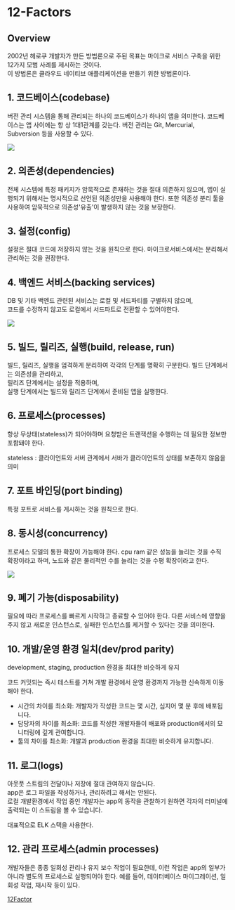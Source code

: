 # 12-Factors

## Overview
2002년 헤로쿠 개발자가 만든 방법론으로 주된 목표는 마이크로 서비스 구축을 위한 12가지 모범 사례를 제시하는 것이다.  
이 방법론은 클라우드 네이티브 애플리케이션을 만들기 위한 방법론이다.

## 1. 코드베이스(codebase)
버전 관리 시스템을 통해 관리되는 하나의 코드베이스가 하나의 앱을 의미한다.
코드베이스는 앱 사이에는 항 상 1대1관계를 갖는다.
버전 관리는 Git, Mercurial, Subversion 등을 사용할 수 있다.

![](https://12factor.net/images/codebase-deploys.png)


## 2. 의존성(dependencies)
전체 시스템에 특정 패키지가 암묵적으로 존재하는 것을 절대 의존하지 않으며,
앱이 실행되기 위해서는 명시적으로 선언된 의존성만을 사용해야 한다.
또한 의존성 분리 툴을 사용하여 암묵적으로 의존성'유출'이 발생하지 않는 것을 보장한다.

## 3. 설정(config)
설정은 절대 코드에 저장하지 않는 것을 원칙으로 한다.
마이크로서비스에서는 분리해서 관리하는 것을 권장한다.

## 4. 백엔드 서비스(backing services)
DB 및 기타 백엔드 관련된 서비스는 로컬 및 서드파티를 구별하지 않으며,  
코드를 수정하지 않고도 로컬에서 서드파트로 전환할 수 있어야한다.

![](https://12factor.net/images/attached-resources.png)

## 5. 빌드, 릴리즈, 실행(build, release, run)
빌드, 릴리즈, 실행을 엄격하게 분리하여 각각의 단계를 명확히 구분한다.
빌드 단계에서는 의존성을 관리하고,  
릴리즈 단계에서는 설정을 적용하며,  
실행 단계에서는 빌드와 릴리즈 단계에서 준비된 앱을 실행한다.
[](https://12factor.net/images/release.png)

## 6. 프로세스(processes)
항상 무상태(stateless)가 되어야하며 요청받은 트랜잭션을 수행하는 데 필요한 정보만 포함돼야 한다.

<tip>stateless : 클라이언트와 서버 관계에서 서바가 클라이언트의 상태를 보존하지 않음을 의미
</tip>

## 7. 포트 바인딩(port binding)
특정 포트로 서비스를 게시하는 것을 원칙으로 한다.

## 8. 동시성(concurrency)
프로세스 모델의 통한 확장이 가능해야 한다.
cpu ram 같은 성능을 늘리는 것을 수직 확장이라고 하며,
노드와 같은 물리적인 수를 늘리는 것을 수평 확장이라고 한다.

![](https://12factor.net/images/process-types.png)

## 9. 폐기 가능(disposability)
필요에 따라 프로세스를 빠르게 시작하고 종료할 수 있어야 한다.
다른 서비스에 영향을 주지 않고 새로운 인스턴스로, 실패한 인스턴스를 제거할 수 있다는 것을 의미한다.


## 10. 개발/운영 환경 일치(dev/prod parity)
development, staging, production 환경을 최대한 비슷하게 유지

코드 커밋되는 즉시 테스트를 거쳐 개발 환경에서 운영 환경까지 가능한 신속하게 이동해야 한다.

- 시간의 차이를 최소화: 개발자가 작성한 코드는 몇 시간, 심지어 몇 분 후에 배포됩니다.
- 담당자의 차이를 최소화: 코드를 작성한 개발자들이 배포와 production에서의 모니터링에 깊게 관여합니다.
- 툴의 차이를 최소화: 개발과 production 환경을 최대한 비슷하게 유지합니다.


## 11. 로그(logs)
아웃풋 스트림의 전달이나 저장에 절대 관여하지 않습니다.  
app은 로그 파일을 작성하거나, 관리하려고 해서는 안된다.  
로컬 개발환경에서 작업 중인 개발자는 app의 동작을 관찰하기 원하면 각자의 터미널에 출력되는 이 스트림을 볼 수 있습니다.

대표적으로 ELK 스택을 사용한다.

## 12. 관리 프로세스(admin processes)
개발자들은 종종 일회성 관리나 유지 보수 작업이 필요한데,
이런 작업은 app의 일부가 아니라 별도의 프로세스로 실행되어야 한다.
예를 들어, 데이터베이스 마이그레이션, 일회성 작업, 재시작 등이 있다.

<seealso>
<category ref="ref">
<a href="https://12factor.net">12Factor</a>
</category>
</seealso>